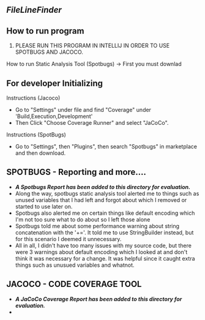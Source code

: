 ***FileLineFinder***
-------------------------

How to run program
---
1. PLEASE RUN THIS PROGRAM IN INTELLIJ IN ORDER TO USE SPOTBUGS AND JACOCO.
 
How to run Static Analysis Tool (Spotbugs) ->
First you must downlad 


For developer Initializing
---
Instructions (Jacoco)
- Go to "Settings" under file and find "Coverage" under 'Build,Execution,Development'
- Then Click "Choose Coverage Runner" and select "JaCoCo".

Instructions (SpotBugs)
- Go to "Settings", then "Plugins", then search "Spotbugs" in marketplace and then download.


SPOTBUGS - Reporting and more....
--- 
- ***A Spotbugs Report has been added to this directory for evaluation.***
- Along the way, spotbugs static analysis tool alerted me to things such as unused variables that I had left and forgot about which I removed or started to use later on.
- Spotbugs also alerted me on certain things like default encoding which I'm not too sure what to do about so I left those alone
- Spotbugs told me about some performance warning about string concatenation with the '+='. It told me to use StringBuilder instead, but for this scenario I deemed it unnecessary.
- All in all, I didn't have too many issues with my source code, but there were 3 warnings about default encoding which I looked at and don't think it was necessary for a change. It was helpful since it caught extra things such as unusued variables and whatnot.

JACOCO - CODE COVERAGE TOOL
---
- ***A JaCoCo Coverage Report has been added to this directory for evaluation.***
- 